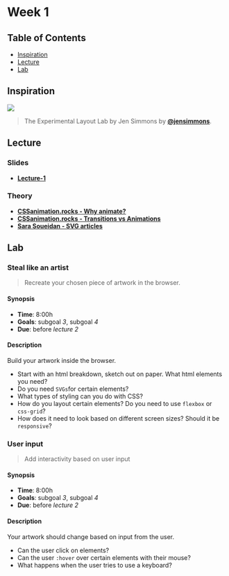 # Week 1

## Table of Contents

*   [Inspiration](#inspiration)
*   [Lecture](#slides)
*   [Lab](#assignments)

## Inspiration

[![][inspiration-cover]][inspiration-link]

> The Experimental Layout Lab by Jen Simmons by [**@jensimmons**][inspiration-author].

## Lecture

### Slides
*  [**Lecture-1**][slides-lecture]

### Theory
* [**CSSanimation.rocks - Why animate?**][theory-animate]
* [**CSSanimation.rocks - Transitions vs Animations**][theory-transition]
* [**Sara Soueidan - SVG articles**][theory-svg]

## Lab

### Steal like an artist

> Recreate your chosen piece of artwork in the browser. 

#### Synopsis

*   **Time**: 8:00h
*   **Goals**: subgoal _3_, subgoal _4_
*   **Due**: before _lecture 2_

#### Description
Build your artwork inside the browser. 

* Start with an html breakdown, sketch out on paper. What html elements you need?
* Do you need `SVGs`for certain elements?
* What types of styling can you do with CSS?
* How do you layout certain elements? Do you need to use `flexbox` or `css-grid`?
* How does it need to look based on different screen sizes? Should it be `responsive`?

### User input

> Add interactivity based on user input

#### Synopsis

*   **Time**: 8:00h
*   **Goals**: subgoal _3_, subgoal _4_
*   **Due**: before _lecture 2_

#### Description
Your artwork should change based on input from the user.
* Can the user click on elements?
* Can the user `:hover` over certain elements with their mouse?
* What happens when the user tries to use a keyboard?


[inspiration-cover]: /assets/inspiration-lab.png
[inspiration-link]: https://labs.jensimmons.com/
[inspiration-author]: https://twitter.com/jensimmons
[theory-animate]: https://cssanimation.rocks/why-animate/
[theory-transition]: https://cssanimation.rocks/transition-vs-animation/
[theory-svg]: https://www.sarasoueidan.com/tags/svg/
[slides-lecture]: #